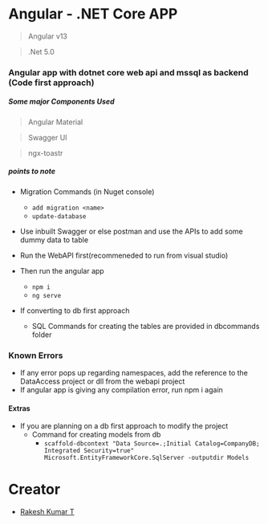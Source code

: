 # Angular - .NET Core APP

> Angular v13

> .Net 5.0


### Angular app with dotnet core web api and mssql as backend (Code first approach)
##### Some major Components Used
> Angular Material

> Swagger UI

> ngx-toastr

##### _points to note_

- Migration Commands (in Nuget console)
  - `add migration <name>`
  - `update-database`
- Use inbuilt Swagger or else postman and use the APIs to add some dummy data to table
- Run the WebAPI first(recommeneded to run from visual studio)
- Then run the angular app

  - `npm i`
  - `ng serve`

- If converting to db first approach
  - SQL Commands for creating the tables are provided in dbcommands folder

### Known Errors

- If any error pops up regarding namespaces, add the reference to the DataAccess project or dll from the webapi project
- If angular app is giving any compilation error, run npm i again

#### Extras

- If you are planning on a db first approach to modify the project
  - Command for creating models from db
    - `scaffold-dbcontext "Data Source=.;Initial Catalog=CompanyDB; Integrated Security=true" Microsoft.EntityFrameworkCore.SqlServer -outputdir Models`

# Creator
* [Rakesh Kumar T](https://github.com/rakesh-kumar-t)
